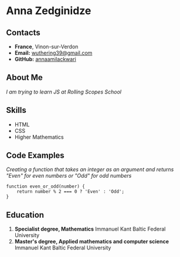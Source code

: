 # Anna Zedginidze
## Contacts 
* **France**, Vinon-sur-Verdon
* **Email:** wuthering39@gmail.com
* **GitHub:** [annaamilackwari](https://github.com/AnnaAmilackwari "Zedginidze Anna GitHub")

## About Me
_I am trying to learn JS at Rolling Scopes School_

## Skills
- HTML
- CSS
- Higher Mathematics

## Code Examples
_Creating a function that takes an integer as an argument and returns "Even" for even numbers or "Odd" for odd numbers_

```
function even_or_odd(number) {
    return number % 2 === 0 ? 'Even' : 'Odd';
}

```

## Education
1. **Specialist degree, Mathematics** Immanuel Kant Baltic Federal University
2. **Master's degree, Applied mathematics and computer science** Immanuel Kant Baltic Federal University

